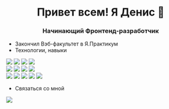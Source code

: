 <h1 align="center">Привет всем! Я Денис 👋</h1>
<h3 align="center">Начинающий Фронтенд-разработчик</h3>

-  Закончил Вэб-факультет в Я.Практикум
-  Технологии, навыки
<div display="flex">
  <img src='https://camo.githubusercontent.com/cf5c4ec3df36f33f96479d75bafe8b4f6b56fcb87479a057849def987ecc3ec4/68747470733a2f2f696d672e736869656c64732e696f2f62616467652f4a6176615363726970742d696e666f726d6174696f6e616c3f7374796c653d666c6174266c6f676f3d4a617661536372697074266c6f676f436f6c6f723d776869746526636f6c6f723d79656c6c6f77'>
  <img src='https://camo.githubusercontent.com/450a4cbf25711b03234f74c8429a6acb5a3e89ff74bd65dd1725082979dddca1/68747470733a2f2f696d672e736869656c64732e696f2f62616467652f52656163742e6a732d696e666f726d6174696f6e616c3f7374796c653d666c6174266c6f676f3d5265616374266c6f676f436f6c6f723d626c756526636f6c6f723d79656c6c6f77'>
  <img src='https://camo.githubusercontent.com/f0ff5060a5f01eb673c5c44b21670107edd92761f1bd0c021bcad3b83b26324f/68747470733a2f2f696d672e736869656c64732e696f2f62616467652f48544d4c352d696e666f726d6174696f6e616c3f7374796c653d666c6174266c6f676f3d48544d4c35266c6f676f436f6c6f723d776869746526636f6c6f723d79656c6c6f77'>
  <img src='https://camo.githubusercontent.com/248dafe5e37ee3eed50ef777bcec494da0c7899e4b66c89f4a9d9eb034e61136/68747470733a2f2f696d672e736869656c64732e696f2f62616467652f435353332d696e666f726d6174696f6e616c3f7374796c653d666c6174266c6f676f3d43535333266c6f676f436f6c6f723d776869746526636f6c6f723d79656c6c6f77'>
</div>
<div display="flex">
  <img src='https://camo.githubusercontent.com/bfb88585271f95304412f957b7fc79d34f5ce6755a6b02a5c941ee80cdf8bc49/68747470733a2f2f696d672e736869656c64732e696f2f62616467652f4769742d696e666f726d6174696f6e616c3f7374796c653d666c6174266c6f676f3d476974266c6f676f436f6c6f723d6f72616e676526636f6c6f723d79656c6c6f77'>
  <img src='https://camo.githubusercontent.com/c57799fc77ee99ae1c599e13af7f5539c11770efc6385b284b4f2ea4d7504683/68747470733a2f2f696d672e736869656c64732e696f2f62616467652f4669676d612d696e666f726d6174696f6e616c3f7374796c653d666c6174266c6f676f3d4669676d61266c6f676f436f6c6f723d776869746526636f6c6f723d79656c6c6f77'>
  <img src='https://camo.githubusercontent.com/396258532bd9fe4fd788b5075a849fa968214629d23b943d5a9c768d5b8c736a/68747470733a2f2f696d672e736869656c64732e696f2f62616467652f4d6f6e676f44422d696e666f726d6174696f6e616c3f7374796c653d666c6174266c6f676f3d4d6f6e676f4442266c6f676f436f6c6f723d677265656e26636f6c6f723d79656c6c6f77'>
  <img src='https://camo.githubusercontent.com/ca07cfc79fa4c74cdf4a98fa4b5384986a97da0a1aa76f7ceff57508dd18297d/68747470733a2f2f696d672e736869656c64732e696f2f62616467652f6e6f64652e6a732d696e666f726d6174696f6e616c3f7374796c653d666c6174266c6f676f3d6e6f64652e6a73266c6f676f436f6c6f723d677265656e26636f6c6f723d79656c6c6f77'>
</div>
<div display="flex">
  <img src='https://camo.githubusercontent.com/9ac5ea67b29be41729d82414c71def5cb49f7e2530920fbfb66f55200a7b8b77/68747470733a2f2f696d672e736869656c64732e696f2f62616467652f42454d2d696e666f726d6174696f6e616c3f7374796c653d666c6174266c6f676f3d42454d266c6f676f436f6c6f723d776869746526636f6c6f723d677265656e'>
  <img src='https://camo.githubusercontent.com/773ecccb80f8b655d5e3df273ad4b98717985fecbe5a9621165d8580df3d7551/68747470733a2f2f696d672e736869656c64732e696f2f62616467652f5350412d696e666f726d6174696f6e616c3f7374796c653d666c6174266c6f676f3d5265616374266c6f676f436f6c6f723d776869746526636f6c6f723d677265656e'>
  <img src='https://camo.githubusercontent.com/b4afdd6db3418833a59eddfea316b8f858974542c401801bb003421e96b99d7d/68747470733a2f2f696d672e736869656c64732e696f2f62616467652f4553362d696e666f726d6174696f6e616c3f7374796c653d666c6174266c6f676f3d4a617661536372697074266c6f676f436f6c6f723d776869746526636f6c6f723d677265656e'>
  <img src='https://camo.githubusercontent.com/9286f6e3fbdd52baa8d4624ff930c3ef512b92401b579934684e9e53abf25e48/68747470733a2f2f696d672e736869656c64732e696f2f62616467652f2544302539302544302542342544302542302544302542462544312538322544302542382544302542322544302542442544302542302544312538465f2544302542322544312539312544312538302544312538312544312538322544302542412544302542302d696e666f726d6174696f6e616c3f7374796c653d666c6174266c6f676f3d43535333266c6f676f436f6c6f723d776869746526636f6c6f723d677265656e'>
  <img src='https://camo.githubusercontent.com/62b5040194cb1cb71084ef88ea9d49e54ccbdf8d728531c7866ed418224e04a5/68747470733a2f2f696d672e736869656c64732e696f2f62616467652f2544302541312544302542352544302542432544302542302544302542442544312538322544302542382544312538372544302542352544312538312544302542412544302542302544312538465f2544302542322544302542352544312538302544312538312544312538322544302542412544302542302d696e666f726d6174696f6e616c3f7374796c653d666c6174266c6f676f3d48544d4c35266c6f676f436f6c6f723d776869746526636f6c6f723d677265656e'>
</div>

-  Связаться со мной

<div display="flex">
  <a href='https://t.me/manaewd'>
    <img src='https://img.shields.io/badge/Telegram-2CA5E0?style=for-the-badge&logo=telegram&logoColor=white'>
  </a>
</div>
